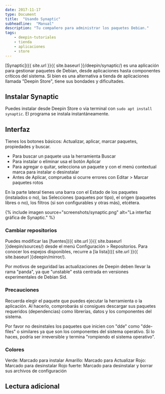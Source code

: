 ```yaml
---
date: 2017-11-17
type: Document
title:  "Usando Synaptic"
subheadline:  "Manual"
description: "Tu compañero para administrar los paquetes Debian."
tags:
    - deepin-tutoriales
    - tienda
    - aplicaciones
    - store
---
```


[Synaptic]({{ site.url }}{{ site.baseurl }}/deepin/synaptic/) es una aplicación para gestionar paquetes de Debian, desde aplicaciones hasta componentes críticos del sistema. Si bien es una alternativa a tienda de aplicaciones llamada "Deepin Store", tiene sus bondades y dificultades.

## Instalar Synaptic
Puedes instalar desde Deepin Store o via terminal con `sudo apt install synaptic`. El programa se instala instantáneamente.

## Interfaz

Tienes los botones básicos: Actualizar, aplicar, marcar paquetes, propiedades y buscar.

* Para buscar un paquete usa la herramienta Buscar
* Para instalar o eliminar usa el botón Aplicar
* Para agregar o quitar, selecciona un paquete y con el menú contextual marca para instalar o desinstalar
* Antes de Aplicar, comprueba si ocurre errores con Editar > Marcar paquetes rotos

En la parte lateral tienes una barra con el Estado de los paquetes (instalados o no), las Selecciones (paquetes por tipo), el origen (paquetes libres o no), los filtros (si son configurables y otras más), etcétera.

{% include imagen source="screenshots/synaptic.png" alt="La interfaz gráfica de Synaptic." %}

### Cambiar repositorios

Puedes modificar las [fuentes]({{ site.url }}{{ site.baseurl }}deepin/sources/) desde el menú Configuración > Repositorios. Para conocer los espejos disponibles, recurre a [la lista]({{ site.url }}{{ site.baseurl }}deepin/mirror/).

Por motivos de seguridad las actualizaciones de Deepin deben llevar la rama "panda", ya que "unstable" está centrada en versiones experimentales de Debian Sid.

### Precauciones

Recuerda elegir el paquete que puedes ejecutar la herramienta o la aplicación. Al hacerlo, comprobarás si consigues descargar sus paquetes requeridos (dependencias) como librerías, datos y los componentes del sistema.

Por favor no desinstales los paquetes que inicien con "dde" como "dde-files" o similares ya que son los componentes del sistema operativo. Si lo haces, podría ser irreversible y termina "rompiendo el sistema operativo".


### Colores

Verde: Marcado para instalar
Amarillo: Marcado para Actualizar
Rojo: Marcado para desinstalar
Rojo fuerte: Marcado para desinstalar y borrar sus archivos de configuración

## Lectura adicional
